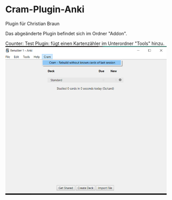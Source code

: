 # Cram-Plugin-Anki

Plugin für Christian Braun

Das abgeänderte Plugin befindet sich im Ordner "Addon".

Counter: Test Plugin: fügt einen Kartenzähler im Unterordner "Tools" hinzu.
![](Screenshot.png)
